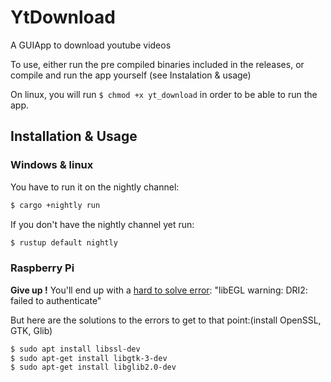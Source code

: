 # YtDownload
A GUIApp to download youtube videos

To use, either run the pre compiled binaries included in the releases, or compile and run the app yourself (see Instalation & usage)

On linux, you will run ```$ chmod +x yt_download``` in order to be able to run the app.


## Installation & Usage

### Windows & linux
You have to run it on the nightly channel:
```bash
$ cargo +nightly run
```
If you don't have the nightly channel yet run:
```bash
$ rustup default nightly
```

### Raspberry Pi

**Give up !** You'll end up with a [hard to solve error](https://raspberrypi.stackexchange.com/questions/61078/qt-applications-dont-work-due-to-libegl): "libEGL warning: DRI2: failed to authenticate"

But here are the solutions to the errors to get to that point:(install OpenSSL, GTK, Glib)
```bash
$ sudo apt install libssl-dev
$ sudo apt-get install libgtk-3-dev
$ sudo apt-get install libglib2.0-dev
```
